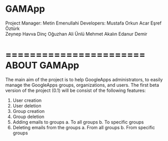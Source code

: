 GAMApp
======
Project Manager: Metin Emenullahi
Developers: Mustafa Orkun Acar
			Eşref Öztürk <br />
			Zeynep Havva Dinç
			Oğuzhan Ali Ünlü
			Mehmet Akalın
			Edanur Demir


=======================
ABOUT GAMApp
=======================

The main aim of the project is to help GoogleApps administrators, to easily manage the GoogleApps groups, organizations, and users. The first beta version of the project (0.1) will be consist of the following features:
1. User creation
2. User deletion
3. Group creation
4. Group deletion
5. Adding emails to groups
	a. To all groups
	b. To specific groups
6. Deleting emails from the groups 
	a. From all groups
	b. From specific groups
